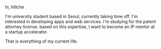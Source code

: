 hi, hillche

I'm university student based in Seoul, currently taking time off.
I'm interested in developing apps and web services. 
I'm studying for the patent attorney license.
based on this expertise, I want to become an IP mentor at a startup accelerator.

That is everything of my current life.
